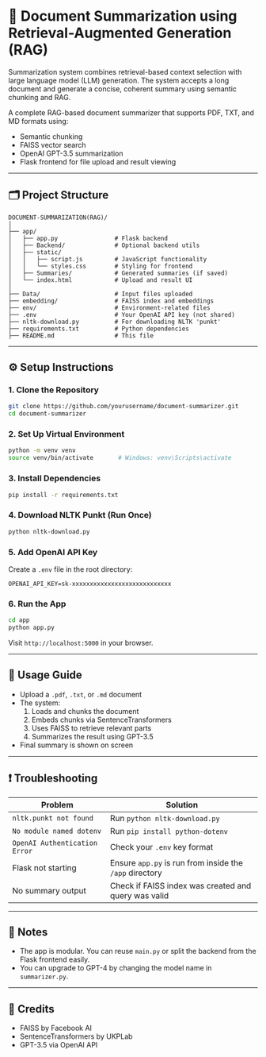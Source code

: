# 📄 Document Summarization using Retrieval-Augmented Generation (RAG)

Summarization system combines retrieval-based context selection with large language model (LLM) generation. The system accepts a long document and generate a concise, coherent summary using semantic chunking and RAG.

A complete RAG-based document summarizer that supports PDF, TXT, and MD formats using:
- Semantic chunking
- FAISS vector search
- OpenAI GPT-3.5 summarization
- Flask frontend for file upload and result viewing

---

## 🗂️ Project Structure

```
DOCUMENT-SUMMARIZATION(RAG)/
│
├── app/
│   ├── app.py                # Flask backend
│   ├── Backend/              # Optional backend utils
│   ├── static/
│   │   ├── script.js         # JavaScript functionality
│   │   └── styles.css        # Styling for frontend
│   ├── Summaries/            # Generated summaries (if saved)
│   └── index.html            # Upload and result UI
│
├── Data/                     # Input files uploaded
├── embedding/                # FAISS index and embeddings
├── env/                      # Environment-related files
├── .env                      # Your OpenAI API key (not shared)
├── nltk-download.py          # For downloading NLTK 'punkt'
├── requirements.txt          # Python dependencies
├── README.md                 # This file
```

---

## ⚙️ Setup Instructions

### 1. Clone the Repository

```bash
git clone https://github.com/yourusername/document-summarizer.git
cd document-summarizer
```

### 2. Set Up Virtual Environment

```bash
python -m venv venv
source venv/bin/activate       # Windows: venv\Scripts\activate
```

### 3. Install Dependencies

```bash
pip install -r requirements.txt
```

### 4. Download NLTK Punkt (Run Once)

```bash
python nltk-download.py
```

### 5. Add OpenAI API Key

Create a `.env` file in the root directory:

```
OPENAI_API_KEY=sk-xxxxxxxxxxxxxxxxxxxxxxxxxxxx
```

### 6. Run the App

```bash
cd app
python app.py
```

Visit `http://localhost:5000` in your browser.

---

## 🧪 Usage Guide

- Upload a `.pdf`, `.txt`, or `.md` document
- The system:
  1. Loads and chunks the document
  2. Embeds chunks via SentenceTransformers
  3. Uses FAISS to retrieve relevant parts
  4. Summarizes the result using GPT-3.5
- Final summary is shown on screen

---

## ❗ Troubleshooting

| Problem | Solution |
|--------|----------|
| `nltk.punkt not found` | Run `python nltk-download.py` |
| `No module named dotenv` | Run `pip install python-dotenv` |
| `OpenAI Authentication Error` | Check your `.env` key format |
| Flask not starting | Ensure `app.py` is run from inside the `/app` directory |
| No summary output | Check if FAISS index was created and query was valid |

---

## 📌 Notes

- The app is modular. You can reuse `main.py` or split the backend from the Flask frontend easily.
- You can upgrade to GPT-4 by changing the model name in `summarizer.py`.

---

## 🧠 Credits

- FAISS by Facebook AI
- SentenceTransformers by UKPLab
- GPT-3.5 via OpenAI API